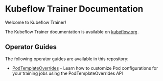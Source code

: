 # Kubeflow Trainer Documentation

Welcome to Kubeflow Trainer!

The Kubeflow Trainer documentation is available on [kubeflow.org](https://www.kubeflow.org/docs/components/trainer/).

## Operator Guides

The following operator guides are available in this repository:

- [PodTemplateOverrides](./operator-guides/podtemplate-overrides.md) - Learn how to customize Pod configurations for your training jobs using the PodTemplateOverrides API
